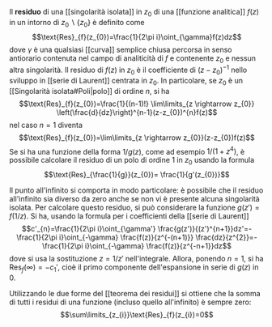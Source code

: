 Il **residuo** di una [[singolarità isolata]] in $z_{0}$ di una [[funzione analitica]] $f(z)$ in un intorno di $z_{0}\;\backslash\;\{z_{0}\}$ è definito come
$$\text{Res}_{f}(z_{0})=\frac{1}{2\pi i}\oint_{\gamma}f(z)dz$$
dove $\gamma$ è una qualsiasi [[curva]] semplice chiusa percorsa in senso antiorario contenuta nel campo di analiticità di $f$ e contenente $z_{0}$ e nessun altra singolarità. Il residuo di $f(z)$ in $z_{0}$ è il coefficiente di $(z-z_{0})^{-1}$ nello sviluppo in [[serie di Laurent]] centrata in $z_{0}$. In particolare, se $z_{0}$ è un [[Singolarità isolata#Poli|polo]] di ordine $n$, si ha
$$\text{Res}_{f}(z_{0})=\frac{1}{(n-1)!} \lim\limits_{z \rightarrow z_{0}} \left(\frac{d}{dz}\right)^{n-1}(z-z_{0})^{n}f(z)$$
nel caso $n=1$ diventa
$$\text{Res}_{f}(z_{0})=\lim\limits_{z \rightarrow z_{0}}(z-z_{0})f(z)$$
 Se si ha una funzione della forma $1/g(z)$, come ad esempio $1/(1+z^{4})$, è possibile calcolare il residuo di un polo di ordine 1 in $z_{0}$ usando la formula
$$\text{Res}_{\frac{1}{g}}(z_{0})= \frac{1}{g'(z_{0})}$$

Il punto all'infinito si comporta in modo particolare: è possibile che il residuo all'infinito sia diverso da zero anche se non vi è presente alcuna singolarità isolata. Per calcolare questo residuo, si può considerare la funzione $g(z')=f(1/z)$. Si ha, usando la formula per i coefficienti della [[serie di Laurent]]
$$c'_{n}=\frac{1}{2\pi i}\oint_{\gamma'} \frac{g(z')}{(z')^{n+1}}dz'=- \frac{1}{2\pi i}\oint_{-\gamma} \frac{f(z)}{z^{-(n+1)}} \frac{dz}{z^{2}}=- \frac{1}{2\pi i}\oint_{-\gamma} \frac{f(z)}{z^{-n+1}}dz$$
dove si usa la sostituzione $z=1/z'$ nell'integrale. Allora, ponendo $n=1$, si ha $\text{Res}_{f}(\infty)=-c_{1}'$, cioè il primo componente dell'espansione in serie di $g(z)$ in 0.

Utilizzando le due forme del [[teorema dei residui]] si ottiene che la somma di tutti i residui di una funzione (incluso quello all'infinito) è sempre zero:
$$\sum\limits_{z_{i}}\text{Res}_{f}(z_{i})=0$$
